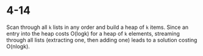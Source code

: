 # 4-14

Scan through all `k` lists in any order and build a heap of `k` items. Since an entry into the heap costs O(logk) for a heap of `k` elements, streaming through all lists
(extracting one, then adding one) leads to a solution costing O(nlogk).
